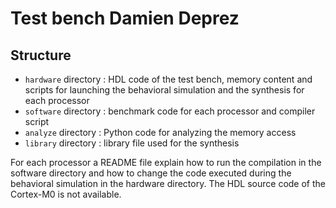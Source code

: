 # Test bench Damien Deprez
## Structure
- ``hardware`` directory : HDL code of the test bench, memory content and scripts for launching the behavioral simulation and the synthesis for each processor
- ``software`` directory : benchmark code for each processor and compiler script
- ``analyze`` directory : Python code for analyzing the memory access
- ``library`` directory : library file used for the synthesis

For each processor a README file explain how to run the compilation in the software directory and how to change the code executed during the behavioral simulation in the hardware directory. The HDL source code of the Cortex-M0 is not available.
